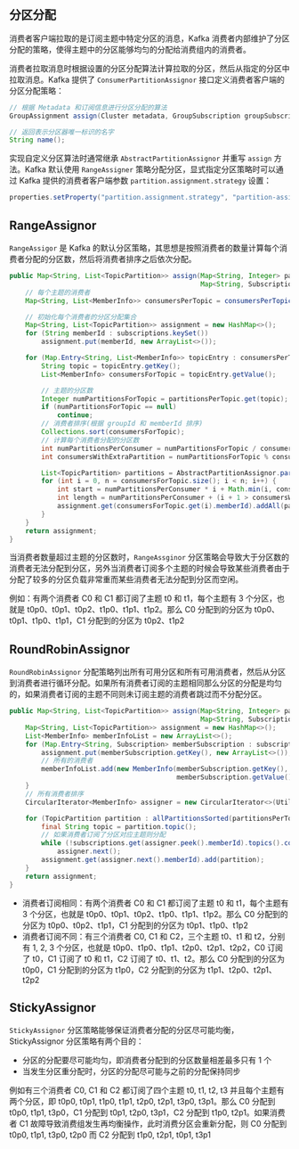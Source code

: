 ## 分区分配
消费者客户端拉取的是订阅主题中特定分区的消息，Kafka 消费者内部维护了分区分配的策略，使得主题中的分区能够均匀的分配给消费组内的消费者。

消费者拉取消息时根据设置的分区分配算法计算拉取的分区，然后从指定的分区中拉取消息。Kafka 提供了 `ConsumerPartitionAssignor` 接口定义消费者客户端的分区分配策略：
```java
// 根据 Metadata 和订阅信息进行分区分配的算法
GroupAssignment assign(Cluster metadata, GroupSubscription groupSubscription);

// 返回表示分区器唯一标识的名字
String name();
```
实现自定义分区算法时通常继承 `AbstractPartitionAssignor` 并重写 `assign` 方法。Kafka 默认使用 `RangeAssigner` 策略分配分区，显式指定分区策略时可以通过 Kafka 提供的消费者客户端参数 `partition.assignment.strategy` 设置：
```java
properties.setProperty("partition.assignment.strategy", "partition-assignment-strategy-class");
```

## RangeAssignor
`RangeAssigor` 是 Kafka 的默认分区策略，其思想是按照消费者的数量计算每个消费者分配的分区数，然后将消费者排序之后依次分配。
```java
public Map<String, List<TopicPartition>> assign(Map<String, Integer> partitionsPerTopic,
                                                Map<String, Subscription> subscriptions) {
    // 每个主题的消费者
    Map<String, List<MemberInfo>> consumersPerTopic = consumersPerTopic(subscriptions);

    // 初始化每个消费者的分区分配集合
    Map<String, List<TopicPartition>> assignment = new HashMap<>();
    for (String memberId : subscriptions.keySet())
        assignment.put(memberId, new ArrayList<>());

    for (Map.Entry<String, List<MemberInfo>> topicEntry : consumersPerTopic.entrySet()) {
        String topic = topicEntry.getKey();
        List<MemberInfo> consumersForTopic = topicEntry.getValue();

        // 主题的分区数
        Integer numPartitionsForTopic = partitionsPerTopic.get(topic);
        if (numPartitionsForTopic == null)
            continue;
        // 消费者排序(根据 groupId 和 memberId 排序)
        Collections.sort(consumersForTopic);
        // 计算每个消费者分配的分区数
        int numPartitionsPerConsumer = numPartitionsForTopic / consumersForTopic.size();
        int consumersWithExtraPartition = numPartitionsForTopic % consumersForTopic.size();

        List<TopicPartition> partitions = AbstractPartitionAssignor.partitions(topic, numPartitionsForTopic);
        for (int i = 0, n = consumersForTopic.size(); i < n; i++) {
            int start = numPartitionsPerConsumer * i + Math.min(i, consumersWithExtraPartition);
            int length = numPartitionsPerConsumer + (i + 1 > consumersWithExtraPartition ? 0 : 1);
            assignment.get(consumersForTopic.get(i).memberId).addAll(partitions.subList(start, start + length));
        }
    }
    return assignment;
}
```
当消费者数量超过主题的分区数时，`RangeAssginor` 分区策略会导致大于分区数的消费者无法分配到分区，另外当消费者订阅多个主题的时候会导致某些消费者由于分配了较多的分区负载非常重而某些消费者无法分配到分区而空闲。

例如：有两个消费者 C0 和 C1 都订阅了主题 t0 和 t1，每个主题有 3 个分区，也就是 t0p0、t0p1、t0p2、t1p0、t1p1、t1p2。那么 C0 分配到的分区为 t0p0、t0p1、t1p0、t1p1，C1 分配到的分区为 t0p2、t1p2
## RoundRobinAssignor
`RoundRobinAssignor` 分配策略列出所有可用分区和所有可用消费者，然后从分区到消费者进行循环分配。如果所有消费者订阅的主题相同那么分区的分配是均匀的，如果消费者订阅的主题不同则未订阅主题的消费者跳过而不分配分区。
```java
public Map<String, List<TopicPartition>> assign(Map<String, Integer> partitionsPerTopic,
                                                Map<String, Subscription> subscriptions) {
    Map<String, List<TopicPartition>> assignment = new HashMap<>();
    List<MemberInfo> memberInfoList = new ArrayList<>();
    for (Map.Entry<String, Subscription> memberSubscription : subscriptions.entrySet()) {
        assignment.put(memberSubscription.getKey(), new ArrayList<>());
        // 所有的消费者
        memberInfoList.add(new MemberInfo(memberSubscription.getKey(),
                                          memberSubscription.getValue().groupInstanceId()));
    }
    // 所有消费者排序
    CircularIterator<MemberInfo> assigner = new CircularIterator<>(Utils.sorted(memberInfoList));

    for (TopicPartition partition : allPartitionsSorted(partitionsPerTopic, subscriptions)) {
        final String topic = partition.topic();
        // 如果消费者订阅了分区对应主题则分配
        while (!subscriptions.get(assigner.peek().memberId).topics().contains(topic))
            assigner.next();
        assignment.get(assigner.next().memberId).add(partition);
    }
    return assignment;
}
```
- 消费者订阅相同：有两个消费者 C0 和 C1 都订阅了主题 t0 和 t1，每个主题有 3 个分区，也就是 t0p0、t0p1、t0p2、t1p0、t1p1、t1p2。那么 C0 分配到的分区为 t0p0、t0p2、t1p1，C1 分配到的分区为 t0p1、t1p0、t1p2
- 消费者订阅不同：有三个消费者 C0, C1 和 C2，三个主题 t0、t1 和 t2，分别有 1, 2, 3 个分区，也就是 t0p0、t1p0、t1p1、t2p0、t2p1、t2p2，C0 订阅了 t0，C1 订阅了 t0 和 t1，C2 订阅了 t0、t1、t2。那么 C0 分配到的分区为 t0p0，C1 分配到的分区为 t1p0，C2 分配到的分区为 t1p1、t2p0、t2p1、t2p2

## StickyAssignor

`StickyAssignor` 分区策略能够保证消费者分配的分区尽可能均衡，StickyAssignor 分区策略有两个目的：
- 分区的分配要尽可能均匀，即消费者分配到的分区数量相差最多只有 1 个
- 当发生分区重分配时，分区的分配尽可能与之前的分配保持同步
  

例如有三个消费者 C0, C1 和 C2 都订阅了四个主题 t0, t1, t2, t3 并且每个主题有两个分区，即 t0p0, t0p1, t1p0, t1p1, t2p0, t2p1, t3p0, t3p1。那么 C0 分配到 t0p0, t1p1, t3p0，C1 分配到 t0p1, t2p0, t3p1，C2 分配到 t1p0, t2p1。如果消费者 C1 故障导致消费组发生再均衡操作，此时消费分区会重新分配，则 C0 分配到 t0p0, t1p1, t3p0, t2p0 而 C2 分配到 t1p0, t2p1, t0p1, t3p1

